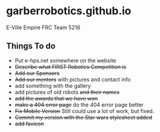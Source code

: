 # garberrobotics.github.io
E-Ville Empire FRC Team 5216


## Things To do
* Put e-hps.net somewhere on the website
* ~~Describe what FIRST Robotics Competition is~~
* ~~Add our Sponsors~~
* ~~Add our mentors~~ with pictures and contact info
* add something with the gallery
* add pictures of old robots ~~and their names~~
* ~~add the awards that we have won~~
* ~~make a 404 error page~~ do the 404 error page better
* ~~Fix Mobile Version~~ Still could use a lot of work, but fixed.
* ~~Commit my version with the Star wars stylesheet added~~
* ~~add favicon~~
